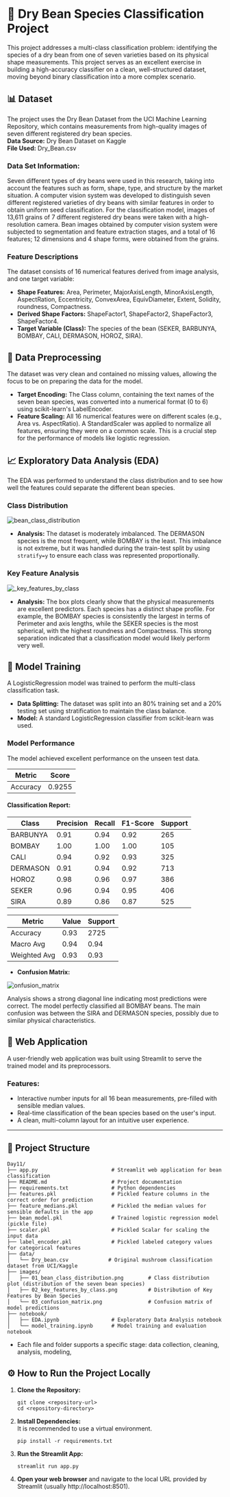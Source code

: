 # 🫘 Dry Bean Species Classification Project

This project addresses a multi-class classification problem: identifying the species of a dry bean from one of seven varieties based on its physical shape measurements. This project serves as an excellent exercise in building a high-accuracy classifier on a clean, well-structured dataset, moving beyond binary classification into a more complex scenario.

## 📊 Dataset

The project uses the Dry Bean Dataset from the UCI Machine Learning Repository, which contains measurements from high-quality images of seven different registered dry bean species.  
**Data Source:** Dry Bean Dataset on Kaggle  
**File Used:** Dry_Bean.csv  

### Data Set Information:  
Seven different types of dry beans were used in this research, taking into account the features such as form, shape, type, and structure by the market situation. A computer vision system was developed to distinguish seven different registered varieties of dry beans with similar features in order to obtain uniform seed classification. For the classification model, images of 13,611 grains of 7 different registered dry beans were taken with a high-resolution camera. Bean images obtained by computer vision system were subjected to segmentation and feature extraction stages, and a total of 16 features; 12 dimensions and 4 shape forms, were obtained from the grains.

### Feature Descriptions
The dataset consists of 16 numerical features derived from image analysis, and one target variable:  
- **Shape Features:** Area, Perimeter, MajorAxisLength, MinorAxisLength, AspectRation, Eccentricity, ConvexArea, EquivDiameter, Extent, Solidity, roundness, Compactness.  
- **Derived Shape Factors:** ShapeFactor1, ShapeFactor2, ShapeFactor3, ShapeFactor4.  
- **Target Variable (Class):** The species of the bean (SEKER, BARBUNYA, BOMBAY, CALI, DERMASON, HOROZ, SIRA).  

## 🧹 Data Preprocessing

The dataset was very clean and contained no missing values, allowing the focus to be on preparing the data for the model.  
- **Target Encoding:** The Class column, containing the text names of the seven bean species, was converted into a numerical format (0 to 6) using scikit-learn's LabelEncoder.  
- **Feature Scaling:** All 16 numerical features were on different scales (e.g., Area vs. AspectRatio). A StandardScaler was applied to normalize all features, ensuring they were on a common scale. This is a crucial step for the performance of models like logistic regression.  

## 📈 Exploratory Data Analysis (EDA)

The EDA was performed to understand the class distribution and to see how well the features could separate the different bean species.

### Class Distribution  

![bean_class_distribution](images/01_bean_class_distribution.png)

- **Analysis:** The dataset is moderately imbalanced. The DERMASON species is the most frequent, while BOMBAY is the least. This imbalance is not extreme, but it was handled during the train-test split by using `stratify=y` to ensure each class was represented proportionally.

### Key Feature Analysis  

![_key_features_by_class](images/02_key_features_by_class.png)

- **Analysis:** The box plots clearly show that the physical measurements are excellent predictors. Each species has a distinct shape profile. For example, the BOMBAY species is consistently the largest in terms of Perimeter and axis lengths, while the SEKER species is the most spherical, with the highest roundness and Compactness. This strong separation indicated that a classification model would likely perform very well.

## 🤖 Model Training

A LogisticRegression model was trained to perform the multi-class classification task.  
- **Data Splitting:** The dataset was split into an 80% training set and a 20% testing set using stratification to maintain the class balance.  
- **Model:** A standard LogisticRegression classifier from scikit-learn was used.

### Model Performance

The model achieved excellent performance on the unseen test data.

| Metric   | Score  |
|----------|--------|
| Accuracy | 0.9255 |

#### Classification Report:

| Class   | Precision | Recall | F1-Score | Support |
|---------|-----------|--------|----------|---------|
| BARBUNYA | 0.91      | 0.94   | 0.92     | 265     |
| BOMBAY   | 1.00      | 1.00   | 1.00     | 105     |
| CALI     | 0.94      | 0.92   | 0.93     | 325     |
| DERMASON | 0.91      | 0.94   | 0.92     | 713     |
| HOROZ    | 0.98      | 0.96   | 0.97     | 386     |
| SEKER    | 0.96      | 0.94   | 0.95     | 406     |
| SIRA     | 0.89      | 0.86   | 0.87     | 525     |

| Metric      | Value | Support |
|-------------|-------|---------|
| Accuracy    | 0.93  | 2725    |
| Macro Avg   | 0.94  | 0.94    | 0.94     | 2725 |
| Weighted Avg| 0.93  | 0.93    | 0.93     | 2725 |

- **Confusion Matrix:**  

![onfusion_matrix](images/03_confusion_matrix.png)

  Analysis shows a strong diagonal line indicating most predictions were correct. The model perfectly classified all BOMBAY beans. The main confusion was between the SIRA and DERMASON species, possibly due to similar physical characteristics.

## 🚀 Web Application

A user-friendly web application was built using Streamlit to serve the trained model and its preprocessors.

### Features:
- Interactive number inputs for all 16 bean measurements, pre-filled with sensible median values.  
- Real-time classification of the bean species based on the user's input.  
- A clean, multi-column layout for an intuitive user experience.

---

## 📁 Project Structure

```
Day11/
├── app.py                        # Streamlit web application for bean classification
├── README.md                     # Project documentation
├── requirements.txt              # Python dependencies
├── features.pkl                  # Pickled feature columns in the correct order for prediction
├── feature_medians.pkl           # Pickled the median values for sensible defaults in the app
├── bean_model.pkl                # Trained logistic regression model (pickle file)
├── scaler.pkl                    # Pickled Scalar for scaling the input data
├── label_encoder.pkl             # Pickled labeled category values for categorical features
├── data/
│   └── Dry_bean.csv             # Original mushroom classification dataset from UCI/Kaggle
├── images/
│   ├── 01_bean_class_distribution.png        # Class distribution plot (distribution of the seven bean species)
│   ├── 02_key_features_by_class.png          # Distribution of Key Features by Bean Species
│   └── 03_confusion_matrix.png               # Confusion matrix of model predictions
├── notebook/
│   ├── EDA.ipynb                 # Exploratory Data Analysis notebook
│   └── model_training.ipynb      # Model training and evaluation notebook
```
- Each file and folder supports a specific stage: data collection, cleaning, analysis, modeling,


## ⚙️ How to Run the Project Locally

1. **Clone the Repository:**  
    ```
    git clone <repository-url>
    cd <repository-directory>
    ```

2. **Install Dependencies:**   
    It is recommended to use a virtual environment.  
    ```
    pip install -r requirements.txt
    ```

3. **Run the Streamlit App:**  
    ```
    streamlit run app.py
    ```

4. **Open your web browser** and navigate to the local URL provided by Streamlit (usually http://localhost:8501).


